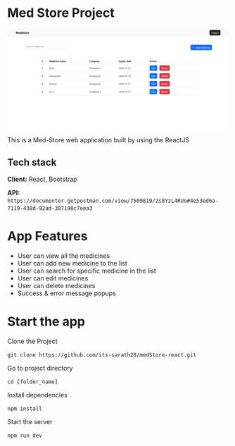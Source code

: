 # Med Store Project

![App Screenshot](./src/assets/Webapp-Images/home.png)

This is a Med-Store web application built by using the ReactJS

## Tech stack

**Client:** React, Bootstrap

**API:** `https://documenter.getpostman.com/view/7509819/2s8YzL4RUo#4e53ed6a-7119-438d-92ad-307190c7eea3`

# App Features

- User can view all the medicines
- User can add new medicine to the list
- User can search for specific medicine in the list
- User can edit medicines
- User can delete medicines
- Success & error message popups

# Start the app

Clone the Project

```
git clone https://github.com/its-sarath28/medStore-react.git
```

Go to project directory

```
cd [folder_name]
```

Install dependencies

```
npm install
```

Start the server

```
npm run dev
```
